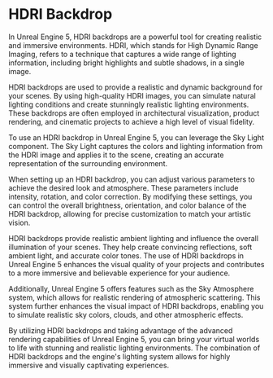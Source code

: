 # HDRI Backdrop

<p>In Unreal Engine 5, HDRI backdrops are a powerful tool for creating realistic and immersive environments. HDRI, which stands for High Dynamic Range Imaging, refers to a technique that captures a wide range of lighting information, including bright highlights and subtle shadows, in a single image.</p>
<p>HDRI backdrops are used to provide a realistic and dynamic background for your scenes. By using high-quality HDRI images, you can simulate natural lighting conditions and create stunningly realistic lighting environments. These backdrops are often employed in architectural visualization, product rendering, and cinematic projects to achieve a high level of visual fidelity.</p>
<p>To use an HDRI backdrop in Unreal Engine 5, you can leverage the Sky Light component. The Sky Light captures the colors and lighting information from the HDRI image and applies it to the scene, creating an accurate representation of the surrounding environment.</p>
<p>When setting up an HDRI backdrop, you can adjust various parameters to achieve the desired look and atmosphere. These parameters include intensity, rotation, and color correction. By modifying these settings, you can control the overall brightness, orientation, and color balance of the HDRI backdrop, allowing for precise customization to match your artistic vision.</p>
<p>HDRI backdrops provide realistic ambient lighting and influence the overall illumination of your scenes. They help create convincing reflections, soft ambient light, and accurate color tones. The use of HDRI backdrops in Unreal Engine 5 enhances the visual quality of your projects and contributes to a more immersive and believable experience for your audience.</p>
<p>Additionally, Unreal Engine 5 offers features such as the Sky Atmosphere system, which allows for realistic rendering of atmospheric scattering. This system further enhances the visual impact of HDRI backdrops, enabling you to simulate realistic sky colors, clouds, and other atmospheric effects.</p>
<p>By utilizing HDRI backdrops and taking advantage of the advanced rendering capabilities of Unreal Engine 5, you can bring your virtual worlds to life with stunning and realistic lighting environments. The combination of HDRI backdrops and the engine's lighting system allows for highly immersive and visually captivating experiences.</p>